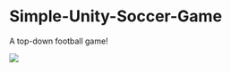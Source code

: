 # Simple-Unity-Soccer-Game
A top-down football game!

![](https://media.giphy.com/media/DqKQXEZj2U08sCuwKG/giphy.gif)
